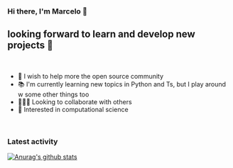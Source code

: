### Hi there, I'm Marcelo 👋

## looking forward to learn and develop new projects 🎯

<br />

- 🔭 I wish to help more the open source community
- 📚 I'm currently learning new topics in Python and Ts, but I play around w some other things too
- 👨🏻‍🚀 Looking to collaborate with others
- 🧫 Interested in computational science

<br />

### Latest activity

[![Anurag's github stats](https://github-readme-stats.vercel.app/api?username=marceloBasso&show_icons=true&theme=dracula)](https://github.com/anuraghazra/github-readme-stats)
